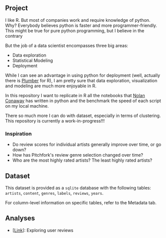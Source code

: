 ## Project 

I like R. 
But most of companies work and require knowledge of python. Why? Everybody believes python is faster and more programmer-friendly. 
This might be true for pure python programming, but I believe in the contrary 


But the job of a data scientist encompasses three big areas:

* Data exploration
* Statistical Modeling
* Deployment

While I can see an advantage in using python for deployment (well, actually there is [Plumber](https://github.com/trestletech/plumber) for R), I am pretty sure that data exploration, visualization and modeling are much more enjoyable in R.

In this repository I want to replicate in R all the notebooks that [Nolan Conaway](https://github.com/nolanbconaway/pitchfork-data) has written in python and the benchmark the speed of each script on my local machine. 

There so much more I can do with dataset, especially in terms of clustering. 
This repository is currently a work-in-progress!!!

### Inspiration

* Do review scores for individual artists generally improve over time, or go down?
* How has Pitchfork's review genre selection changed over time?
* Who are the most highly rated artists? The least highly rated artists?

## Dataset

This dataset is provided as a `sqlite` database with the following tables: `artists`, `content`, `genres`, `labels`, `reviews`, `years`. 

For column-level information on specific tables, refer to the Metadata tab.




## Analyses

* [[Link](https://github.com/nolanbconaway/pitchfork-data/blob/master/notebooks/review-score-exploration.ipynb)]: Exploring user reviews